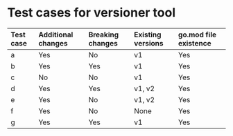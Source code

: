 # Test cases for versioner tool

| Test case | Additional changes | Breaking changes | Existing versions | go.mod file existence |
| :--- | :--- | :--- | :--- | :--- |
| a | Yes | No | v1 | Yes |
| b | Yes | Yes | v1 | Yes |
| c | No | No | v1 | Yes |
| d | Yes | Yes | v1, v2 | Yes |
| e | Yes | No | v1, v2 | Yes |
| f | Yes | No | None | Yes |
| g | Yes | Yes | v1 | Yes |